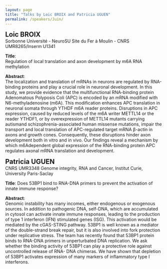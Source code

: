 ```yaml
---
layout: page
title: "Talks by Loic BROIX and Patricia UGUEN"
permalink: /speakers/Juin/
---
```

<span style="font-size: 1.5em;"><strong>Loic BROIX</strong></span><br>
Sorbonne Université - NeuroSU Site du Fer à Moulin - CNRS UMR8265/Inserm U1341

**Title**:  
Regulation of local translation and axon development by m6A RNA methylation

**Abstract**:  
The localization and translation of mRNAs in neurons are regulated by RNA-binding proteins and play a crucial role in neuronal
development. In this study, we provide evidence that the multifunctional RNA-binding protein Adenomatous Polyposis Coli (APC) is encoded by an mRNA
modified with N6-methyladenosine (m6A). This modification enhances APC translation in neuronal somata through YTHDF m6A reader proteins. Disruptions
in APC expression, caused by reduced levels of the m6A writer METTL14 or the reader YTHDF1, or by overexpression of METTL14 mutants carrying autismand
schizophrenia-associated human missense mutations, impair the transport and local translation of APC-regulated target mRNA β-actin in axons and
growth cones. Consequently, these disruptions hinder axon development both in vitro and in vivo. Our findings reveal a mechanism by which m6Adependent
global expression of the RNA-binding protein APC regulates axonal mRNA translation and development.

<span style="font-size: 1.5em;"><strong>Patricia UGUEN</strong></span><br>
CNRS UMR3348 Genome integrity, RNA and Cancer, Institut Curie, University Paris-Saclay

**Title**:
Does 53BP1 bind to RNA-DNA primers to prevent the activation of innate immune response?

**Abstract**:  
Genomic instability has many incomes, either endogenous or exogenous sources. In addition to
pathogenic DNA, self-DNA, which are accumulated in cytosol can activate innate immune responses,
leading to the production of type 1 interferon (IFN) stimulated genes (ISG). This activation would be
mediated by the cGAS-STING pathway. 53BP1 is well known as a mediator of the double-strand break
repair, but it is also involved into fork protection under replicative stress. The team has recently
found that 53BP1 protein binds to RNA-DNA primers in unperturbated DNA replication. We ask
whether the binding activity of 53BP1 can play a protective role against uncontrolled release of RNA-
DNA chimeras. We have shown that depletion of 53BP1 activates expression of many markers of
inflammatory type I interferons.




